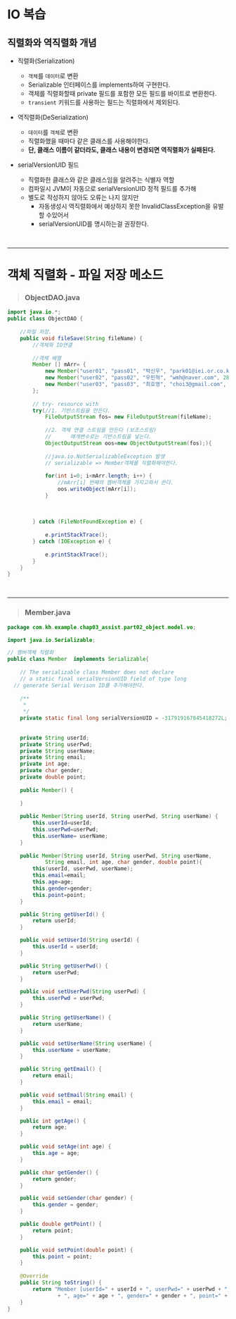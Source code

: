 # IO 복습
## 직렬화와 역직렬화 개념

- 직렬화(Serialization)
  - ```객체```를 ```데이터```로 변환
  - Serializable 인터페이스를 implements하여 구현한다.
  - 객체를 직렬화할때 private 필드를 포함한 모든 필드를 바이트로 변환한다.
  - ```transient``` 키워드를 사용하는 필드는 직렬화에서 제외된다.

- 역직렬화(DeSerialization)
  - ```데이터```를 ```객체```로 변환
  - 직렬화했을 때마다 같은 클래스를 사용해야한다.
  - <strong>단, 클래스 이름이 같더라도, 클래스 내용이 변경되면 역직렬화가 실패된다.</strong>


- serialVersionUID 필드
  - 직렬화한 클래스와 같은 클래스임을 알려주는 식별자 역할
  - 컴파일시 JVM이 자동으로 serialVersionUID 정적 필드를 추가해
  - 별도로 작성하지 않아도 오류는 나지 않지만
    - 자동생성시 역직렬화에서 예상하지 못한 InvalidClassException을 유발할 수있어서
    - serialVersionUID를 명시하는걸 권장한다.

<br>

<hr>


# 객체 직렬화 - 파일 저장 메소드

>  ### ObjectDAO.java

```java
import java.io.*;
public class ObjectDAO {
	
	//파일 저장.
	public void fileSave(String fileName) {
		//객체와 IO연결
		
		//객체 배열
		Member [] mArr= {
			new Member("user01", "pass01", "박신우", "park01@iei.or.co.kr", 20, '여', 99.9),
			new Member("user02", "pass02", "우민혁", "wmh@naver.com", 28, '남', 86.2),
			new Member("user03", "pass03", "최호영", "choi3@gmail.com", 24, '남', 44.2)
		};
		
		// try- resource with
		try(//1. 기반스트림을 만든다.
			FileOutputStream fos= new FileOutputStream(fileName);
			
			//2. 객체 연결 스트림을 만든다 (보조스트림)
			//		매개변수로는 기반스트림을 넣는다.
			ObjectOutputStream oos=new ObjectOutputStream(fos);){
			
			//java.io.NotSerializableException 발생
			// serializable => Member객체를 직렬화해야한다.
			
			for(int i=0; i<mArr.length; i++) {
				//mArr[i] 번째의 멤버객체를 가지고와서 쓴다.
				oos.writeObject(mArr[i]);
			}
			
			
			
		} catch (FileNotFoundException e) {
			
			e.printStackTrace();
		} catch (IOException e) {
			
			e.printStackTrace();
		}
	}
}

```

<br>

<hr>

> ### Member.java

```java
package com.kh.example.chap03_assist.part02_object.model.vo;

import java.io.Serializable;

// 멤버객체 직렬화
public class Member  implements Serializable{
	
	// The serializable class Member does not declare 
	// a static final serialVersionUID field of type long
  // generate Serial Verison ID를 추가해야한다.
		
	/**
	 * 
	 */
	private static final long serialVersionUID = -317919167845418272L;
	
	
	private String userId;
	private String userPwd;
	private String userName;
	private String email;
	private int age;
	private char gender;
	private double point;
	
	public Member() {
		
	}
	
	public Member(String userId, String userPwd, String userName) {
		this.userId=userId;
		this.userPwd=userPwd;
		this.userName= userName;
	}
	
	public Member(String userId, String userPwd, String userName,
			String email, int age, char gender, double point){
		this(userId, userPwd, userName);
		this.email=email;
		this.age=age;
		this.gender=gender;
		this.point=point;
	}

	public String getUserId() {
		return userId;
	}

	public void setUserId(String userId) {
		this.userId = userId;
	}

	public String getUserPwd() {
		return userPwd;
	}

	public void setUserPwd(String userPwd) {
		this.userPwd = userPwd;
	}

	public String getUserName() {
		return userName;
	}

	public void setUserName(String userName) {
		this.userName = userName;
	}

	public String getEmail() {
		return email;
	}

	public void setEmail(String email) {
		this.email = email;
	}

	public int getAge() {
		return age;
	}

	public void setAge(int age) {
		this.age = age;
	}

	public char getGender() {
		return gender;
	}

	public void setGender(char gender) {
		this.gender = gender;
	}

	public double getPoint() {
		return point;
	}

	public void setPoint(double point) {
		this.point = point;
	}
	
	@Override
	public String toString() {
		return "Member [userId=" + userId + ", userPwd=" + userPwd + ", userName=" + userName + ", email=" + email
				+ ", age=" + age + ", gender=" + gender + ", point=" + point + "]";
	}	
}

```
